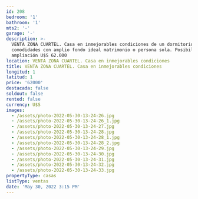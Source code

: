 ```yaml
---
id: 208
bedroom: '1'
bathroom: '1'
mts2: '-'
garage: '-'
description: >-
  VENTA ZONA CUARTEL. Casa en inmejorables condiciones de un dormitorio y demás
  comodidades con amplio fondo ideal matrimonio o persona sola. Posibilidades de
  ampliación U$S 62.000
location: VENTA ZONA CUARTEL. Casa en inmejorables condiciones
title: VENTA ZONA CUARTEL. Casa en inmejorables condiciones
longitud: 1
latitud: 1
price: '62000'
destacada: false
soldout: false
rented: false
currency: U$S
images:
  - /assets/photo-2022-05-30-13-24-26.jpg
  - /assets/photo-2022-05-30-13-24-26_1.jpg
  - /assets/photo-2022-05-30-13-24-27.jpg
  - /assets/photo-2022-05-30-13-24-28.jpg
  - /assets/photo-2022-05-30-13-24-28_1.jpg
  - /assets/photo-2022-05-30-13-24-28_2.jpg
  - /assets/photo-2022-05-30-13-24-29.jpg
  - /assets/photo-2022-05-30-13-24-30.jpg
  - /assets/photo-2022-05-30-13-24-31.jpg
  - /assets/photo-2022-05-30-13-24-32.jpg
  - /assets/photo-2022-05-30-13-24-33.jpg
propertyType: casas
listType: ventas
date: 'May 30, 2022 3:15 PM'
---
```


